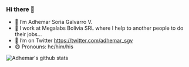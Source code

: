 ### Hi there 👋

- 🔭 I’m Adhemar Soria Galvarro V.
- 🏢 I work at Megalabs Bolivia SRL where I help to another people to do their jobs...
- 🦜 I’m on Twitter https://twitter.com/adhemar_sgv
- 😄 Pronouns: he/him/his
  

![Adhemar's github stats](https://github-readme-stats.vercel.app/api?username=avaruz&show_icons=true)
